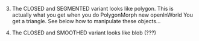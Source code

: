 3. The CLOSED and SEGMENTED variant looks like polygon. This is actually what you get when you do
	PolygonMorph new openInWorld
You get a triangle. See below how to manipulate these objects...

4. The CLOSED and SMOOTHED variant looks like blob (???)

